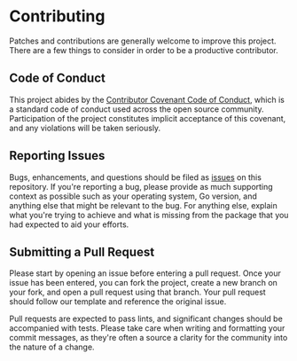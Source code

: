 # Contributing

Patches and contributions are generally welcome to improve this project. There are a few things to consider in order to be a productive contributor.

## Code of Conduct

This project abides by the [Contributor Covenant Code of Conduct](./CODE_OF_CONDUCT.md), which is a standard code of conduct used across the open source community. Participation of the project constitutes implicit acceptance of this covenant, and any violations will be taken seriously.

## Reporting Issues

Bugs, enhancements, and questions should be filed as [issues](https://github.com/cidertool/cider/issues) on this repository. If you're reporting a bug, please provide as much supporting context as possible such as your operating system, Go version, and anything else that might be relevant to the bug. For anything else, explain what you're trying to achieve and what is missing from the package that you had expected to aid your efforts.

## Submitting a Pull Request

Please start by opening an issue before entering a pull request. Once your issue has been entered, you can fork the project, create a new branch on your fork, and open a pull request using that branch. Your pull request should follow our template and reference the original issue.

Pull requests are expected to pass lints, and significant changes should be accompanied with tests. Please take care when writing and formatting your commit messages, as they're often a source a clarity for the community into the nature of a change.

